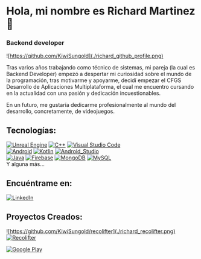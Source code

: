 # Hola, mi nombre es Richard Martinez 👋
### Backend developer

![https://github.com/KiwiSungold](./richard_github_profile.png)

Tras varios años trabajando como técnico de sistemas, mi pareja (la cual es Backend Developer) empezó a despertar mi curiosidad sobre el mundo de la programación, tras motivarme y apoyarme, decidí empezar el CFGS Desarrollo de Aplicaciones Multiplataforma, el cual me encuentro cursando en la actualidad con una pasión y dedicación incuestionables.

En un futuro, me gustaría dedicarme profesionalmente al mundo del desarrollo, concretamente, de videojuegos.

## Tecnologías:
[![Unreal Engine](https://img.shields.io/badge/Unreal-0E1128?style=for-the-badge&logo=UnrealEngine&logoColor=white&labelColor=101010)]()
[![C++](https://img.shields.io/badge/C++-00599C?style=for-the-badge&logo=cplusplus&logoColor=white&labelColor=101010)]()
[![Visual Studio Code](https://img.shields.io/badge/Visual_Studio-5C2D91?style=for-the-badge&logo=VisualStudioCode&logoColor=white&labelColor=101010)]()
</br>
[![Android](https://img.shields.io/badge/Android-3DDC84?style=for-the-badge&logo=android&logoColor=white&labelColor=101010)]()
[![Kotlin](https://img.shields.io/badge/Kotlin-0095D5?style=for-the-badge&logo=kotlin&logoColor=white&labelColor=101010)]()
[![Android_Studio](https://img.shields.io/badge/Android_Studio-3DDC84?style=for-the-badge&logo=android-studio&logoColor=white&labelColor=101010)]()
</br>
[![Java](https://img.shields.io/badge/Java-F80000?style=for-the-badge&logo=oracle&logoColor=white&labelColor=101010)]()
[![Firebase](https://img.shields.io/badge/Firebase-FFCA28?style=for-the-badge&logo=firebase&logoColor=white&labelColor=101010)]()
[![MongoDB](https://img.shields.io/badge/MongoDB-47A248?style=for-the-badge&logo=mongodb&logoColor=white&labelColor=101010)]()
[![MySQL](https://img.shields.io/badge/MySQL-4479A1?style=for-the-badge&logo=mysql&logoColor=white&labelColor=101010)]()
</br>
Y alguna más...

## Encuéntrame en:

[![LinkedIn](https://img.shields.io/badge/LinkedIn-Richard-0077B5?style=for-the-badge&logo=linkedin&logoColor=white&labelColor=101010)](www.linkedin.com/in/rmartinezc92/)

## Proyectos Creados:
![https://github.com/KiwiSungold/recolifter](./richard_recolifter.png)
[![Recolifter](https://img.shields.io/badge/Recolifter-232F3E?style=for-the-badge&logo=github&logoColor=white&labelColor=101010)](https://github.com/paudiangui/recolifter)

[![Google Play](https://img.shields.io/badge/recolifter-128C7E?style=for-the-badge&logo=googleplay&logoColor=white&labelColor=101010)](https://play.google.com/store/apps/details?id=cat.copernic.pdiaza.recolifter&hl=es)
